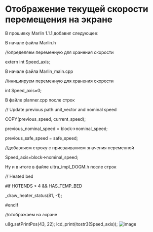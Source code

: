 # Отображение текущей скорости перемещения на экране
В прошивку Marlin 1.1.1 добавил следующее:

В начале файла Marlin.h

//определяем переменную для хранения скорости

extern int Speed_axis;

В начале файла Marlin_main.cpp

//инициируем переменную для хранения скорости

int Speed_axis=0;

В файле planner.cpp после строк

// Update previous path unit_vector and nominal speed

COPY(previous_speed, current_speed);

previous_nominal_speed = block->nominal_speed;

previous_safe_speed = safe_speed;

//добавляем строку с присваиванием значения переменной

Speed_axis=block->nominal_speed;

Ну и в итоге в файле ultra_impl_DOGM.h после строк

// Heated bed

#if HOTENDS < 4 && HAS_TEMP_BED

_draw_heater_status(81, -1);

#endif

//отображаем на экране

u8g.setPrintPos(43, 22); lcd_print(itostr3(Speed_axis));
![image](https://github.com/thespirit3000/obsidian/assets/17243696/9fc7243f-9709-474d-b42f-11628fc72f8e)

